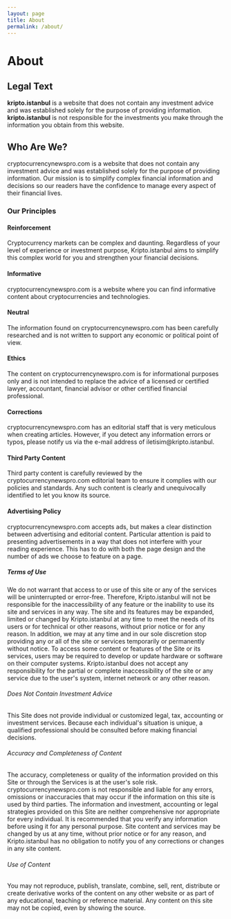 ```yaml
---
layout: page
title: About
permalink: /about/
---
```

<h1>About</h1>
<h2>Legal Text</h2>
<b>kripto.istanbul</b> is a website that does not contain any investment advice and was established solely for the purpose of providing information. <b>kripto.istanbul</b> is not responsible for the investments you make through the information you obtain from this website.
<h2>Who Are We?</h2>
cryptocurrencynewspro.com is a website that does not contain any investment advice and was established solely for the purpose of providing information. Our mission is to simplify complex financial information and decisions so our readers have the confidence to manage every aspect of their financial lives.
<h3>Our Principles</h3>
<h4>Reinforcement</h4>
Cryptocurrency markets can be complex and daunting. Regardless of your level of experience or investment purpose, Kripto.istanbul aims to simplify this complex world for you and strengthen your financial decisions.
<h4>Informative</h4>
cryptocurrencynewspro.com is a website where you can find informative content about cryptocurrencies and technologies.
<h4>Neutral</h4>
The information found on cryptocurrencynewspro.com has been carefully researched and is not written to support any economic or political point of view.
<h4>Ethics</h4>
The content on cryptocurrencynewspro.com is for informational purposes only and is not intended to replace the advice of a licensed or certified lawyer, accountant, financial advisor or other certified financial professional.
<h4>Corrections</h4>
cryptocurrencynewspro.com has an editorial staff that is very meticulous when creating articles. However, if you detect any information errors or typos, please notify us via the e-mail address of iletisim@kripto.istanbul.
<h4>Third Party Content</h4> Third party content is carefully reviewed by the cryptocurrencynewspro.com editorial team to ensure it complies with our policies and standards. Any such content is clearly and unequivocally identified to let you know its source.
<h4>Advertising Policy</h4>
cryptocurrencynewspro.com accepts ads, but makes a clear distinction between advertising and editorial content. Particular attention is paid to presenting advertisements in a way that does not interfere with your reading experience. This has to do with both the page design and the number of ads we choose to feature on a page.
<h5>Terms of Use</h5>
We do not warrant that access to or use of this site or any of the services will be uninterrupted or error-free. Therefore, Kripto.istanbul will not be responsible for the inaccessibility of any feature or the inability to use its site and services in any way. The site and its features may be expanded, limited or changed by Kripto.istanbul at any time to meet the needs of its users or for technical or other reasons, without prior notice or for any reason. In addition, we may at any time and in our sole discretion stop providing any or all of the site or services temporarily or permanently without notice. To access some content or features of the Site or its services, users may be required to develop or update hardware or software on their computer systems. Kripto.istanbul does not accept any responsibility for the partial or complete inaccessibility of the site or any service due to the user's system, internet network or any other reason.
<h6>Does Not Contain Investment Advice</h6>
This Site does not provide individual or customized legal, tax, accounting or investment services. Because each individual's situation is unique, a qualified professional should be consulted before making financial decisions.
<h6>Accuracy and Completeness of Content</h6>
The accuracy, completeness or quality of the information provided on this Site or through the Services is at the user's sole risk. cryptocurrencynewspro.com is not responsible and liable for any errors, omissions or inaccuracies that may occur if the information on this site is used by third parties. The information and investment, accounting or legal strategies provided on this Site are neither comprehensive nor appropriate for every individual. It is recommended that you verify any information before using it for any personal purpose. Site content and services may be changed by us at any time, without prior notice or for any reason, and Kripto.istanbul has no obligation to notify you of any corrections or changes in any site content.
<h6>Use of Content</h6>
You may not reproduce, publish, translate, combine, sell, rent, distribute or create derivative works of the content on any other website or as part of any educational, teaching or reference material. Any content on this site may not be copied, even by showing the source.
